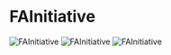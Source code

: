 # FAInitiative
![FAInitiative](https://github.com/juliuscecilia33/FAInitiative/blob/main/images/Page1.png)
![FAInitiative](https://github.com/juliuscecilia33/FAInitiative/blob/main/images/Page2.png)
![FAInitiative](https://github.com/juliuscecilia33/FAInitiative/blob/main/images/Page4.png)

